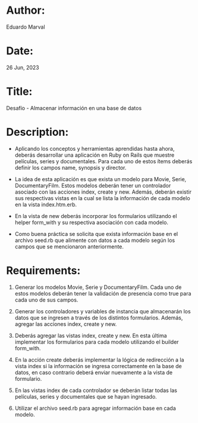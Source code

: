 # Author: 
Eduardo Marval

# Date: 
26 Jun, 2023

# Title: 
Desafío - Almacenar información en una base de
datos

# Description:

- Aplicando los conceptos y herramientas aprendidas hasta ahora, deberás desarrollar una
aplicación en Ruby on Rails que muestre películas, series y documentales. Para cada uno de
estos ítems deberás definir los campos name, synopsis y director.

- La idea de esta aplicación es que exista un modelo para Movie, Serie, DocumentaryFilm.
Estos modelos deberán tener un controlador asociado con las acciones index, create y
new. Además, deberán existir sus respectivas vistas en la cual se lista la información de
cada modelo en la vista index.htm.erb.

- En la vista de new deberás incorporar los formularios utilizando el helper form_with y su
respectiva asociación con cada modelo.

- Como buena práctica se solicita que exista información base en el archivo seed.rb que
alimente con datos a cada modelo según los campos que se mencionaron anteriormente.

# Requirements:

1. Generar los modelos Movie, Serie y DocumentaryFilm. Cada uno de estos modelos
deberán tener la validación de presencia como true para cada uno de sus campos.


2. Generar los controladores y variables de instancia que almacenarán los datos que se
ingresen a través de los distintos formularios. Además, agregar las acciones index,
create y new.


3. Deberás agregar las vistas index, create y new. En esta última implementar los
formularios para cada modelo utilizando el builder form_with.


4. En la acción create deberás implementar la lógica de redirección a la vista index si la
información se ingresa correctamente en la base de datos, en caso contrario deberá
enviar nuevamente a la vista de formulario.


5. En las vistas index de cada controlador se deberán listar todas las películas, series y
documentales que se hayan ingresado.


6. Utilizar el archivo seed.rb para agregar información base en cada modelo.



